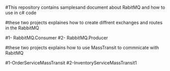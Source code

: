 #This repository contains samplesand document about RabitMQ and how to use in c# code

#these two projects explaines how to create diffrent exchanges and routes in the RabbitMQ

#1- RabbitMQ.Consumer
#2- RabbitMQ.Producer

#these two projects explains how to use MassTransit to commnicate with RabitMQ

#1-OrderServiceMassTransit
#2-InventoryServiceMassTransit1



